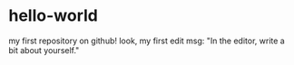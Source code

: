 # hello-world
my first repository on github!
look, my first edit msg:
"In the editor, write a bit about yourself."
